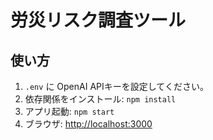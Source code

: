 # 労災リスク調査ツール

## 使い方
1. `.env` に OpenAI APIキーを設定してください。
2. 依存関係をインストール: `npm install`
3. アプリ起動: `npm start`
4. ブラウザ: [http://localhost:3000](http://localhost:3000)
